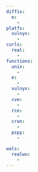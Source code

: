 ```yaml
---
diffis:
  e:
    -
platfs:
  vulnyx:
    -
curls:
  real:
    -
functions:
  unix:
    -
  e:
    -
  vulnyx:
    -
  cve:
    -
  rce:
    -
  cron:
    -
  pspy:
    -

wals:
  realwu:
    -
---
```

